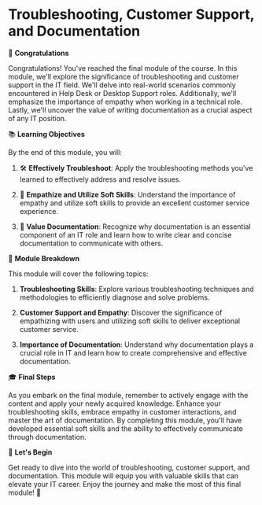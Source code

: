 # Troubleshooting, Customer Support, and Documentation

🎉 **Congratulations**

Congratulations! You've reached the final module of the course. In this module, we'll explore the significance of troubleshooting and customer support in the IT field. We'll delve into real-world scenarios commonly encountered in Help Desk or Desktop Support roles. Additionally, we'll emphasize the importance of empathy when working in a technical role. Lastly, we'll uncover the value of writing documentation as a crucial aspect of any IT position.

📚 **Learning Objectives**

By the end of this module, you will:

1. 🛠️ **Effectively Troubleshoot**: Apply the troubleshooting methods you've learned to effectively address and resolve issues.

2. 🤝 **Empathize and Utilize Soft Skills**: Understand the importance of empathy and utilize soft skills to provide an excellent customer service experience.

3. 📝 **Value Documentation**: Recognize why documentation is an essential component of an IT role and learn how to write clear and concise documentation to communicate with others.

🔎 **Module Breakdown**

This module will cover the following topics:

1. **Troubleshooting Skills**: Explore various troubleshooting techniques and methodologies to efficiently diagnose and solve problems.

2. **Customer Support and Empathy**: Discover the significance of empathizing with users and utilizing soft skills to deliver exceptional customer service.

3. **Importance of Documentation**: Understand why documentation plays a crucial role in IT and learn how to create comprehensive and effective documentation.

🎓 **Final Steps**

As you embark on the final module, remember to actively engage with the content and apply your newly acquired knowledge. Enhance your troubleshooting skills, embrace empathy in customer interactions, and master the art of documentation. By completing this module, you'll have developed essential soft skills and the ability to effectively communicate through documentation.

🚀 **Let's Begin**

Get ready to dive into the world of troubleshooting, customer support, and documentation. This module will equip you with valuable skills that can elevate your IT career. Enjoy the journey and make the most of this final module! 💪